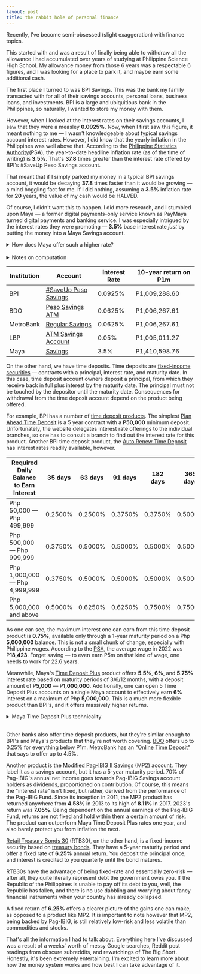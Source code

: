 ```yaml
---
layout: post
title: the rabbit hole of personal finance
---
```


Recently, I've become semi-obsessed (slight exaggeration) with finance topics.

This started with and was a result of finally being able to withdraw all the allowance I had accumulated over years of studying at Philippine Science High School. My allowance money from those 6 years was a respectable 6 figures, and I was looking for a place to park it, and maybe earn some additional cash.

The first place I turned to was BPI Savings. This was the bank my family transacted with for all of their savings accounts, personal loans, business loans, and investments. BPI is a large and ubiquitious bank in the Philippines, so naturally, I wanted to store my money with them.

However, when I looked at the interest rates on their savings accounts, I saw that they were a measley **0.0925%**. Now, when I first saw this figure, it meant nothing to me — I wasn't knowledgeable about typical savings account interest rates. However, I did know that the yearly inflation in the Philippines was well above that. According to the [Philippine Statistics Authority](https://psa.gov.ph/price-indices/cpi-ir)(PSA), the year-to-date headline inflation rate (as of the time of writing) is **3.5%**. That's **37.8** times greater than the interest rate offered by BPI's #SaveUp Peso Savings account.

That meant that if I simply parked my money in a typical BPI savings account, it would be decaying **37.8** times faster than it would be growing — a mind boggling fact for me. If I did nothing, assuming a **3.5%** inflation rate for **20** years, the value of my cash would be HALVED.

Of course, I didn't want this to happen. I did more research, and I stumbled upon Maya — a former digital payments-only service known as PayMaya turned digital payments and banking service. I was especially intrigued by the interest rates they were promoting — **3.5%** base interest rate *just* by putting the money into a Maya Savings account.

<details closed>
<summary>How does Maya offer such a higher rate?</summary>
Maya Bank is known as a "digital bank", a type of bank that exists completely digitally and operates no physical branches. As such, the costs associated with running physical branches as well as servicing the needs of physical cash such as transporting cash to branches and ATM machines are completely non-existent. This allows Maya to transfer their savings on operating costs to the consumer, in the form of higher interest rates. In the future, if digital banks succeed in dominating a large part of the market, expect rates to lower as the need for customer acquisition lessens.
</details>

<br>

<details closed>
<summary>Notes on computation</summary>
The following figures are computed without considering the 20% tax on interest earnings, as well as inflation rates, mostly because I am lazy.
</details>

| Institution | Account  | Interest Rate | 10-year return on P1m |
|-------|--------|---------|---------|
| BPI | [#SaveUp Peso Savings](https://www.bpi.com.ph/personal/bank/deposits/deposit-rates-savings-and-checking) | 0.0925% | P1,009,288.60 |
| BDO | [Peso Savings ATM](https://www.bdo.com.ph/personal/accounts/savings/peso-savings/atm-savings) | 0.0625% | P1,006,267.61 |
| MetroBank | [Regular Savings](https://www.metrobank.com.ph/accounts/savings) | 0.0625% | P1,006,267.61 |
| LBP | [ATM Savings Account](https://www.landbank.com/cards/atm-savings-account) | 0.05% | P1,005,011.27 |
| Maya | [Savings](https://www.mayabank.ph/savings/) | 3.5% | P1,410,598.76 |

On the other hand, we have time deposits. Time deposits are [fixed-income securities](https://www.investopedia.com/terms/f/fixed-incomesecurity.asp) — contracts with a principal, interest rate, and maturity date. In this case, time deposit account owners deposit a principal, from which they receive back in full plus interest by the maturity date. The principal must not be touched by the depositor until the maturity date. Consequences for withdrawal from the time deposit account depend on the product being offered.

For example, BPI has a number of [time deposit products](https://www.bpi.com.ph/personal/bank/time-deposit-accounts). The simplest [Plan Ahead Time Deposit](https://www.bpi.com.ph/personal/bank/time-deposit-accounts/5-year-plan-ahead) is a 5 year contract with a **P50,000** minimum deposit. Unfortunately, the website delegates interest rate offerings to the individual branches, so one has to consult a branch to find out the interest rate for this product. Another BPI time deposit product, the [Auto Renew Time Deposit](https://www.bpi.com.ph/personal/bank/time-deposit-accounts/peso-auto-renew) has interest rates readily available, however.

| Required Daily Balance to Earn Interest | 35 days | 63 days | 91 days | 182 days | 365 days |
|-----------------------------------------|---------|---------|---------|----------|----------|
| Php 50,000 — Php 499,999                | 0.2500% | 0.2500% | 0.3750% | 0.3750%  | 0.5000%  |
| Php 500,000 — Php 999,999               | 0.3750% | 0.5000% | 0.5000% | 0.5000%  | 0.5000%  |
| Php 1,000,000 — Php 4,999,999           | 0.3750% | 0.5000% | 0.5000% | 0.5000%  | 0.5000%  |
| Php 5,000,000 and above                 | 0.5000% | 0.6250% | 0.6250% | 0.7500%  | 0.7500%  |

As one can see, the maximum interest one can earn from this time deposit product is **0.75%**, available only through a 1-year maturity period on a Php **5,000,000** balance. This is not a small chunk of change, especially with Philippine wages. According to the [PSA](https://psa.gov.ph/statistics/occupational-wages-survey), the average wage in 2022 was P**18,423**. Forget saving — to even earn P5m on that kind of wage, one needs to work for 22.6 years.

Meanwhile, Maya's [Time Deposit Plus](https://support.maya.ph/s/article/How-much-interest-will-my-money-earn-with-Time-Deposit-Plus) product offers **5.5%**, **6%**, and **5.75%** interest rate based on maturity periods of 3/6/12 months, with a deposit amount of P**5,000** — P**1,000,000**. Additionally, one can open 5 Time Deposit Plus accounts on a single Maya account to effectively earn **6%** interest on a maximum of Php **5,000,000**. This is a much more flexible product than BPI's, and it offers massively higher returns.

<details closed>
<summary>Maya Time Deposit Plus technicality</summary>
Technically, the <i>base interest rate</i> on Time Deposit Plus accounts is <b>3.5%</b>. The <b>6%</b> comes from adding the <i>base interest rate</i> and a "<i>boosted interest rate</i>", the latter only being activated when the balance in a Time Deposit Plus account reaches an arbitrary "<i>target amount</i>" set by the user on the creation of the account. This is a bit weird to me, as the target amount can extremely low given that Maya still allows you to deposit past your target amount and earn interest the boosted interest. I assume it's part of their "Personal Goals" feature in the Maya app. Of course, these companies want you to feel as though you are making responsible financial decisions by labelling all their products as such and making it part of their brand. Nevertheless, it doesn't take away functionality and freedom, so it can simply be ignored.
</details>
<br>

Other banks also offer time deposit products, but they're similar enough to BPI's and Maya's products that they're not worth covering. [BDO](https://www.bdo.com.ph/jp/mobile/personal/accounts/time-deposit/peso-time-deposit) offers up to 0.25% for everything below P1m. MetroBank has an ["Online Time Deposit"](https://www.metrobank.com.ph/accounts/time-deposit/online-time-deposit) that says to offer up to 4.5%.

Another product is the [Modified Pag-IBIG II Savings](https://www.pagibigfund.gov.ph/Membership_ModifiedPagIBIG2.html) (MP2) account. They label it as a savings account, but it has a 5-year maturity period. 70% of Pag-IBIG's annual net income goes towards Pag-IBIG Savings account holders as dividends, proportioned on contribution. Of course, this means the "interest rate" isn't fixed, but rather, derived from the performance of the Pag-IBIG Fund. Since its inception in 2011, the MP2 product has returned anywhere from **4.58%** in 2013 to its high of **8.11%** in 2017. 2023's return was **7.05%**. Being dependent on the annual earnings of the Pag-IBIG Fund, returns are not fixed and hold within them a certain amount of risk. The product can outperform Maya Time Deposit Plus rates one year, and also barely protect you from inflation the next.

[Retail Treasury Bonds 30](https://www.treasury.gov.ph/wp-content/uploads/2024/02/RTB-30-Flyer.pdf) (RTB30), on the other hand, is a fixed-income security based on [treasury bonds](https://www.pnb.com.ph/index.php/investment-opportunities/treasury-bonds). They have a 5-year maturity period and offer a fixed rate of **6.25%** annual return. You deposit the principal once, and interest is credited to you quarterly until the bond matures.

RTB30s have the advantage of being fixed-rate and essentially zero-risk — after all, they quite literally represent debt the government owes you. If the Republic of the Philippines is unable to pay off its debt to you, well, the Republic has fallen, and there is no use dabbling and worrying about fancy financial instruments when your country has already collapsed.

A fixed return of **6.25%** offers a clearer picture of the gains one can make, as opposed to a product like MP2. It is important to note however that MP2, being backed by Pag-IBIG, is still relatively low-risk and less volatile than commodities and stocks.

That's all the information I had to talk about. Everything here I've discussed was a result of a weeks' worth of messy Google searches, Reddit post readings from obscure subreddits, and rewatchings of The Big Short. Honestly, it's been extremely entertaining. I'm excited to learn more about how the money system works and how best I can take advantage of it.